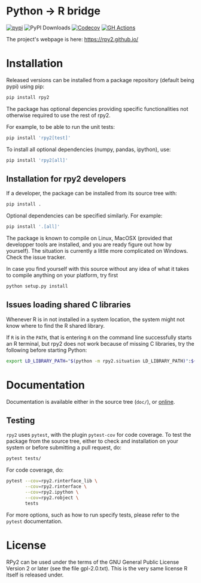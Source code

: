 # Python -> R bridge

[![pypi](https://img.shields.io/pypi/v/rpy2.svg?style=flat-square)](https://pypi.python.org/pypi/rpy2)
![PyPI Downloads](https://static.pepy.tech/badge/rpy2)
[![Codecov](https://codecov.io/gh/rpy2/rpy2/branch/master/graph/badge.svg)](https://codecov.io/gh/rpy2/rpy2)
[![GH Actions](https://github.com/rpy2/rpy2/workflows/Python%20package/badge.svg)](https://github.com/rpy2/rpy2/actions?query=workflow%3A%22Python+package%22)

The project's webpage is here: https://rpy2.github.io/


# Installation

Released versions can be installed from a package repository (default
being pypi) using pip:

```bash
pip install rpy2
```

The package has optional depencies providing
specific functionalities not otherwise required to use the rest of rpy2.

For example, to be able to run the unit tests:
```bash
pip install 'rpy2[test]'
```

To install all optional dependencies (numpy, pandas, ipython), use:

```bash
pip install 'rpy2[all]'
```

## Installation for rpy2 developers

If a developer, the package can be installed from its source tree
with:

```bash
pip install .
```

Optional dependencies can be specified similarly. For example:

```bash
pip install '.[all]'
```

The package is known to compile on Linux, MacOSX
(provided that developper tools are installed, and you are ready
figure out how by yourself). The situation is currently a little
more complicated on Windows. Check the issue tracker.

In case you find yourself with this source without any idea
of what it takes to compile anything on your platform, try first

```bash
python setup.py install
```


## Issues loading shared C libraries

Whenever R is in not installed in a system location, the system might not
know where to find the R shared library.

If `R` is in the `PATH`, that is entering `R` on the command line successfully starts
an R terminal, but rpy2 does not work because of missing C libraries, try the following
before starting Python:


```bash
export LD_LIBRARY_PATH="$(python -m rpy2.situation LD_LIBRARY_PATH)":${LD_LIBRARY_PATH}
```


# Documentation

Documentation is available either in the source tree (`doc/`),
or [online](https://rpy2.github.io/doc.html).


## Testing

`rpy2` uses `pytest`, with the plugin `pytest-cov` for code coverage. To
test the package from the source tree, either to check and installation
on your system or before submitting a pull request, do:

```bash
pytest tests/
```

For code coverage, do:

```bash
pytest --cov=rpy2.rinterface_lib \
       --cov=rpy2.rinterface \
       --cov=rpy2.ipython \
       --cov=rpy2.robject \
       tests
```

For more options, such as how to run specify tests, please refer to the `pytest`
documentation.


# License

RPy2 can be used under the terms of the GNU
General Public License Version 2 or later (see the file
gpl-2.0.txt). This is the very same license R itself is released under.
